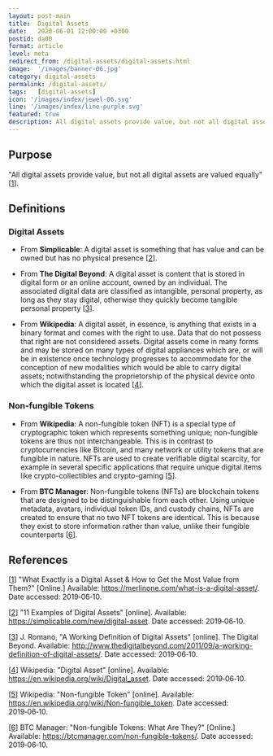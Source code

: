 ```yaml
---
layout: post-main
title:  Digital Assets
date:   2020-06-01 12:00:00 +0300
postid: da00
format: article
level: meta
redirect_from: /digital-assets/digital-assets.html
image:  '/images/banner-06.jpg'
category: digital-assets
permalink: /digital-assets/
tags:   [digital-assets]
icon: '/images/index/jewel-06.svg'
line: '/images/index/line-purple.svg'
featured: true
description: All digital assets provide value, but not all digital assets are valued equally
---
```


## Purpose

"All digital assets provide value, but not all digital assets are valued equally" [[1]].

## Definitions

### Digital Assets

- From **Simplicable**: A digital asset is something that has value and can be owned but has no physical presence [[2]].

- From **The Digital Beyond**: A digital asset is content that is stored in digital form or an online account, owned by an individual. The associated
  digital data are classified as intangible, personal property, as long as they stay digital, otherwise they quickly
  become tangible personal property [[3]].

- From **Wikipedia**: A digital asset, in essence, is anything that exists in a binary format and comes with the right to use. Data that do
  not possess that right are not considered assets. Digital assets come in many forms and may be stored on many types of
  digital appliances which are, or will be in existence once technology progresses to accommodate for the conception of
  new modalities which would be able to carry digital assets; notwithstanding the proprietorship of the physical device
  onto which the digital asset is located [[4]].

### Non-fungible Tokens

- From **Wikipedia**: A non-fungible token (NFT) is a special type of cryptographic token which represents something unique; non-fungible
  tokens are thus not interchangeable. This is in contrast to cryptocurrencies like Bitcoin, and many network or utility
  tokens that are fungible in nature. NFTs are used to create verifiable digital scarcity, for example in several
  specific applications that require unique digital items like crypto-collectibles and crypto-gaming [[5]].

- From **BTC Manager**: Non-fungible tokens (NFTs) are blockchain tokens that are designed to be distinguishable from each other. Using unique
  metadata, avatars, individual token IDs, and custody chains, NFTs are created to ensure that no two NFT tokens are
  identical. This is because they exist to store information rather than value, unlike their fungible counterparts [[6]].

## References

[[1]] "What Exactly is a Digital Asset & How to Get the Most Value from Them?" [Online.]
Available: <https://merlinone.com/what-is-a-digital-asset/>. Date accessed: 2019&#8209;06&#8209;10.

[1]: https://merlinone.com/what-is-a-digital-asset/
"What Exactly is a Digital
Asset & How to Get the
Most Value from Them?"

[[2]] "11 Examples of Digital Assets" [online].
Available: <https://simplicable.com/new/digital-asset>.
Date accessed: 2019&#8209;06&#8209;10.

[2]: https://simplicable.com/new/digital-asset
"11 Examples of
Digital Assets"

[[3]] J. Romano, "A Working Definition of Digital Assets" [online]. The Digital Beyond. Available: <http://www.thedigitalbeyond.com/2011/09/a-working-definition-of-digital-assets/>. Date accessed: 2019&#8209;06&#8209;10.

[3]: http://www.thedigitalbeyond.com/2011/09/a-working-definition-of-digital-assets/
"A Working Definition of Digital Assets"

[[4]] Wikipedia: "Digital Asset" [online].
Available: <https://en.wikipedia.org/wiki/Digital_asset>.
Date accessed: 2019&#8209;06&#8209;10.

[4]: https://en.wikipedia.org/wiki/Digital_asset
"Digital Asset"

[[5]] Wikipedia: "Non-fungible Token" [online].
Available: <https://en.wikipedia.org/wiki/Non-fungible_token>.
Date accessed: 2019&#8209;06&#8209;10.

[5]: https://en.wikipedia.org/wiki/Non-fungible_token
"Non-fungible Token"

[[6]] BTC Manager: "Non-fungible Tokens: What Are They?" [Online.]
Available: <https://btcmanager.com/non-fungible-tokens/>.
Date accessed: 2019&#8209;06&#8209;10.

[6]: https://btcmanager.com/non-fungible-tokens/
"Non-fungible Tokens:
What Are They?"
